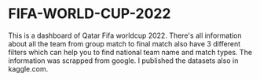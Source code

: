 # FIFA-WORLD-CUP-2022
This is a dashboard of Qatar Fifa worldcup 2022. There's all information about all the team from group match to final match  also have 3 different filters which can help you to find national team name and match types. The information was scrapped from google. I published the datasets also in kaggle.com.
